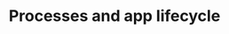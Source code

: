 ---
layout: default
title: Processes and app lifecycle
parent: Activities
grand_parent: App entry points
nav_order: 6
---